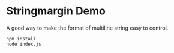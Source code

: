Stringmargin Demo
=================

A good way to make the format of multiline string easy to control.

```
npm install
node index.js
```